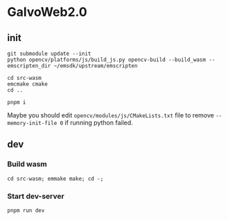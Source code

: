 # GalvoWeb2.0

## init

```
git submodule update --init
python opencv/platforms/js/build_js.py opencv-build --build_wasm --emscripten_dir ~/emsdk/upstream/emscripten

cd src-wasm
emcmake cmake
cd ..

pnpm i
```

Maybe you should edit `opencv/modules/js/CMakeLists.txt` file to remove `--memory-init-file 0` if running python failed.

## dev

### Build wasm

```
cd src-wasm; emmake make; cd -;
```

### Start dev-server

```
pnpm run dev
```
